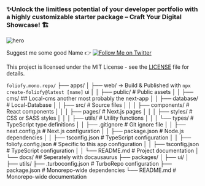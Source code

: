 ### ✨Unlock the limitless potential of your developer portfolio with a highly customizable starter package – Craft Your Digital Showcase! 🏗

![hero](https://media.licdn.com/dms/image/D4D16AQF04hifq1CYgQ/profile-displaybackgroundimage-shrink_350_1400/0/1694337728927?e=1701302400&v=beta&t=OF05JBn7NF0jD6JOuUJt3Mcb_oDg4HivfA4sfRYFvys)

<p>
Suggest me some good Name 👉
  <a href="https://twitter.com/rajni2k2">
    <img alt="Follow Me on Twitter" src="https://img.shields.io/twitter/follow/rajni.svg?label=follow+@rajni&style=social&logo=twitter"/>
  </a>
</p>

This project is licensed under the MIT License - see the [LICENSE](LICENSE) file for details.

`foliofy.mono.repo/`
├── apps/
│ ├── web/ -> Build & Published with `npx create-foliofy@latest [name]` ui
│ │ ├── public/ # Public assets
│ │ ├── cms/ ## Local-cms another most probably the next-app
│ │ ├── database/ # Local-Database
│ │ ├── src/ # Source files
│ │ │ ├── components/ # React components
│ │ │ ├── pages/ # Next.js pages
│ │ │ ├── styles/ # CSS or SASS styles
│ │ │ ├── utils/ # Utility functions
│ │ │ └── types/ # TypeScript type definitions
│ │ ├── .gitignore # Git ignore file
│ │ ├── next.config.js # Next.js configuration
│ │ ├── package.json # Node.js dependencies
│ │ ├── tsconfig.json # TypeScript configuration
│ │ ├── foliofy.config.json # Specific to this app configuration
│ │ ├── tsconfig.json # TypeScript configuration
│ │ └── README.md # Project documentation
│ └── docs/ ## Seperately with docausaurus
├── packages/
│ ├── ui/
│ ├── utils/
├── .turboconfig.json # TurboRepo configuration
├── package.json # Monorepo-wide dependencies
└── README.md # Monorepo-wide documentation
